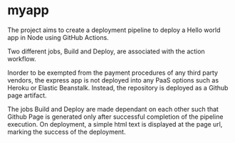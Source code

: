 # myapp

The project aims to create a deployment pipeline to deploy a Hello world app in Node using GitHub Actions.

Two different jobs, Build and Deploy, are associated with the action workflow.

Inorder to be exempted from the payment procedures of any third party vendors, the express app is not deployed into any PaaS options such as Heroku or Elastic Beanstalk. Instead, the repository is deployed as a Github page artifact.

The jobs Build and Deploy are made dependant on each other such that Github Page is generated only after successful completion of the pipeline execution. On deployment, a simple html text is displayed at the page url, marking the success of the deployment.

